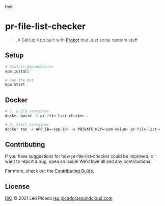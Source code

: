 test

# pr-file-list-checker

> A GitHub App built with [Probot](https://github.com/probot/probot) that Just some random stuff

## Setup

```sh
# Install dependencies
npm install

# Run the bot
npm start
```

## Docker

```sh
# 1. Build container
docker build -t pr-file-list-checker .

# 2. Start container
docker run -e APP_ID=<app-id> -e PRIVATE_KEY=<pem-value> pr-file-list-checker
```

## Contributing

If you have suggestions for how pr-file-list-checker could be improved, or want to report a bug, open an issue! We'd love all and any contributions.

For more, check out the [Contributing Guide](CONTRIBUTING.md).

## License

[ISC](LICENSE) © 2021 Leo Picado <leo.picado@soundcloud.com>
